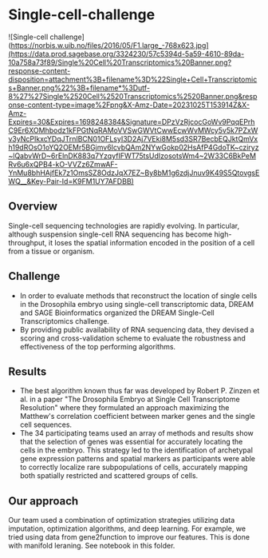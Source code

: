 # Single-cell-challenge
![Single-cell challenge](https://norbis.w.uib.no/files/2016/05/F1.large_-768x623.jpg](https://data.prod.sagebase.org/3324230/57c5394d-5a59-4610-89da-10a758a73f89/Single%20Cell%20Transcriptomics%20Banner.png?response-content-disposition=attachment%3B+filename%3D%22Single+Cell+Transcriptomics+Banner.png%22%3B+filename*%3Dutf-8%27%27Single%2520Cell%2520Transcriptomics%2520Banner.png&response-content-type=image%2Fpng&X-Amz-Date=20231025T153914Z&X-Amz-Expires=30&Expires=1698248384&Signature=DPzVzRjcocGoWv9PqqEPrhC9Er6XOMhbodz1kFPGtNqRAMoVVSwGWVtCwwEcwWvMWcy5v5k7PZxWv3yNcPIkxcYDqJTrnIBCN01OFLsyI3D2Aj7VEki8M5sd3SR7BecbEQJktQmVxh19dROsO1oYQ2OEMr5BGjmv6IcvbQAm2NYwGokp02HsAfP4GdoTK~cziryz~lQabvWrD~6rElnDK883q7YzqyfIFWT75tsUdIzosotsWm4~2W33C6BkPeMRv6u6xQPB4-kO-VVZz6ZmwAF-YnMu8bhHAjfEk7z1OmsSZ8OdzJqX7EZ~By8bM1g6zdjJnuv9K49S5QtovgsEWQ__&Key-Pair-Id=K9FM1UY7AFDBB)

## Overview
Single-cell sequencing technologies are rapidly evolving. In particular, although suspension single-cell RNA sequencing has become high-throughput, it loses the spatial information encoded in the position of a cell from a tissue or organism.

## Challenge
* In order to evaluate methods that reconstruct the location of single cells in the Drosophila embryo using single-cell transcriptomic data, DREAM and SAGE Bioinformatics organized the DREAM Single-Cell Transcriptomics challenge.
* By providing public availability of RNA sequencing data, they devised a scoring and cross-validation scheme to evaluate the robustness and effectiveness of the top performing algorithms.

## Results
* The best algorithm known thus far was developed by Robert P. Zinzen et al. in a paper "The Drosophila Embryo at Single Cell Transcriptome Resolution" where they formulated an approach maximizing the Matthew's correlation coefficient between marker genes and the single cell sequences.
* The 34 participating teams used an array of methods and results show that the selection of genes was essential for accurately locating the cells in the embryo. This strategy led to the identification of archetypal gene expression patterns and spatial markers as participants were able to correctly localize rare subpopulations of cells, accurately mapping both spatially restricted and scattered groups of cells.

## Our approach
Our team used a combination of optimization strategies utilizing data imputation, optimization algorithms, and deep learning. For example, we tried using data from gene2function to improve our features. This is done with manifold leraning. See notebook in this folder.
